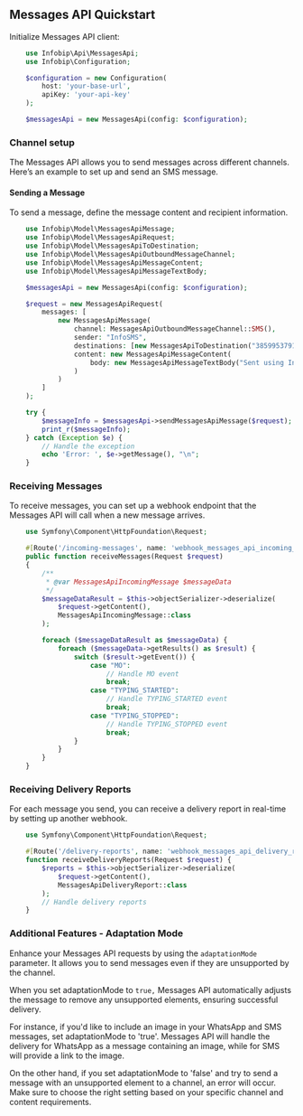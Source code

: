 ## Messages API Quickstart

Initialize Messages API client:

```php
    use Infobip\Api\MessagesApi;
    use Infobip\Configuration;

    $configuration = new Configuration(
        host: 'your-base-url',
        apiKey: 'your-api-key'
    );

    $messagesApi = new MessagesApi(config: $configuration);
```

### Channel setup

The Messages API allows you to send messages across different channels. Here’s an example to set up and send an SMS message.

#### Sending a Message

To send a message, define the message content and recipient information.

```php
    use Infobip\Model\MessagesApiMessage;
    use Infobip\Model\MessagesApiRequest;
    use Infobip\Model\MessagesApiToDestination;
    use Infobip\Model\MessagesApiOutboundMessageChannel;
    use Infobip\Model\MessagesApiMessageContent;
    use Infobip\Model\MessagesApiMessageTextBody;

    $messagesApi = new MessagesApi(config: $configuration);

    $request = new MessagesApiRequest(
        messages: [
            new MessagesApiMessage(
                channel: MessagesApiOutboundMessageChannel::SMS(),
                sender: "InfoSMS",
                destinations: [new MessagesApiToDestination("385995379169")],
                content: new MessagesApiMessageContent(
                    body: new MessagesApiMessageTextBody("Sent using Infobip's PHP client library!")
                )
            )
        ]
    );

    try {
        $messageInfo = $messagesApi->sendMessagesApiMessage($request);
        print_r($messageInfo);
    } catch (Exception $e) {
        // Handle the exception
        echo 'Error: ', $e->getMessage(), "\n";
    }
```

### Receiving Messages

To receive messages, you can set up a webhook endpoint that the Messages API will call when a new message arrives.

```php
    use Symfony\Component\HttpFoundation\Request;

    #[Route('/incoming-messages', name: 'webhook_messages_api_incoming_messages', methods: ['POST'])]
    public function receiveMessages(Request $request)
    {
        /**
         * @var MessagesApiIncomingMessage $messageData
         */
        $messageDataResult = $this->objectSerializer->deserialize(
            $request->getContent(),
            MessagesApiIncomingMessage::class
        );

        foreach ($messageDataResult as $messageData) {
            foreach ($messageData->getResults() as $result) {
                switch ($result->getEvent()) {
                    case "MO":
                        // Handle MO event
                        break;
                    case "TYPING_STARTED":
                        // Handle TYPING_STARTED event
                        break;
                    case "TYPING_STOPPED":
                        // Handle TYPING_STOPPED event
                        break;
                }
            }
        }
    }
```

### Receiving Delivery Reports

For each message you send, you can receive a delivery report in real-time by setting up another webhook.

```php
    use Symfony\Component\HttpFoundation\Request;

    #[Route('/delivery-reports', name: 'webhook_messages_api_delivery_reports', methods: ['POST'])]
    function receiveDeliveryReports(Request $request) {
        $reports = $this->objectSerializer->deserialize(
            $request->getContent(),
            MessagesApiDeliveryReport::class
        );
        // Handle delivery reports
    }
```

### Additional Features - Adaptation Mode

Enhance your Messages API requests by using the `adaptationMode` parameter. It allows you to send messages even if they are unsupported by the channel.

When you set adaptationMode to `true,` Messages API automatically adjusts the message to remove any unsupported elements, ensuring successful delivery.

For instance, if you'd like to include an image in your WhatsApp and SMS messages, set adaptationMode to 'true'. Messages API will handle the delivery for WhatsApp as a message containing an image, while for SMS will provide a link to the image.

On the other hand, if you set adaptationMode to 'false' and try to send a message with an unsupported element to a channel, an error will occur. Make sure to choose the right setting based on your specific channel and content requirements.
